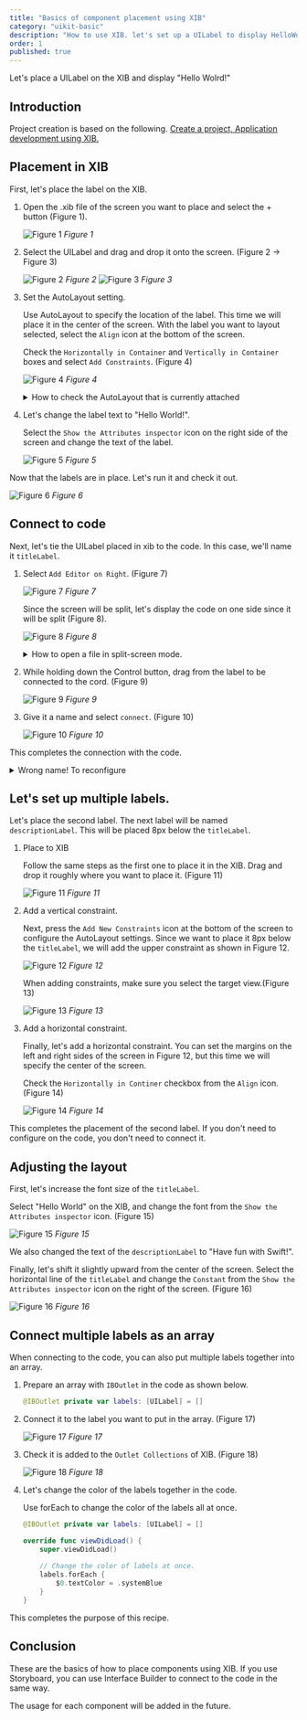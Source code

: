 ```yaml
---
title: "Basics of component placement using XIB"
category: "uikit-basic"
description: "How to use XIB. let's set up a UILabel to display HelloWorld, and learn the basics of Interface Builder and how to connect it to your code."
order: 1
published: true
---
```


Let's place a UILabel on the XIB and display "Hello Wolrd!"

## Introduction

Project creation is based on the following.
[Create a project, Application development using XIB.](https://swift-recipes.doshcook.com/recipes/create-project)

## Placement in XIB

First, let's place the label on the XIB.

1. Open the .xib file of the screen you want to place and select the + button (Figure 1).

    ![Figure 1](/assets/basic-xib/images/figure1.png)
    *Figure 1*

2. Select the UILabel and drag and drop it onto the screen. (Figure 2 -> Figure 3)
      
    ![Figure 2](/assets/basic-xib/images/figure2.png)
    *Figure 2*
    ![Figure 3](/assets/basic-xib/images/figure3.png)
    *Figure 3*

3. Set the AutoLayout setting.
   
    Use AutoLayout to specify the location of the label. This time we will place it in the center of the screen.
    With the label you want to layout selected, select the `Align` icon at the bottom of the screen.

    Check the `Horizontally in Container` and `Vertically in Container` boxes and select `Add Constraints`. (Figure 4)

    ![Figure 4](/assets/basic-xib/images/figure4.png)
    *Figure 4*

    <details><summary>How to check the AutoLayout that is currently attached</summary>
    To check the AutoLayout you have attached, select the line on the screen, or go to `Constraints` in the hierarchy.


    ![Tips1](/assets/basic-xib/images/tips1.png)
    </details>

4. Let's change the label text to "Hello World!".
   
   Select the `Show the Attributes inspector` icon on the right side of the screen and change the text of the label.

    ![Figure 5](/assets/basic-xib/images/figure5.png)
    *Figure 5*

Now that the labels are in place.
Let's run it and check it out.

![Figure 6](/assets/basic-xib/images/figure6.png)
*Figure 6*


## Connect to code

Next, let's tie the UILabel placed in xib to the code. In this case, we'll name it `titleLabel`.

1. Select `Add Editor on Right`. (Figure 7)
   
    ![Figure 7](/assets/basic-xib/images/figure7.png)
    *Figure 7*

    Since the screen will be split, let's display the code on one side since it will be split (Figure 8).

    ![Figure 8](/assets/basic-xib/images/figure8.png)
    *Figure 8*

    <details><summary>How to open a file in split-screen mode.</summary>
    When the screen is split, the file will be opened on the screen that has the focus.
    If you want to place it on the right side of the screen, click on the right side and then select the file you want to open.

    You can also hold down `option` while selecting to open the file on the other side of the focused screen.
    </details>

2. While holding down the Control button, drag from the label to be connected to the cord. (Figure 9)
   
    ![Figure 9](/assets/basic-xib/images/figure9.png)
    *Figure 9*

3. Give it a name and select `connect`. (Figure 10)
   
    ![Figure 10](/assets/basic-xib/images/figure10.png)
    *Figure 10*

This completes the connection with the code.

<details><summary>Wrong name! To reconfigure</summary>
If you have made a mistake in the name of the label, you will need to reconfigure it.
If you change only the name of the code directly, you will get the following error, and it will crash.

> *** Terminating app due to uncaught exception 'NSUnknownKeyException', reason: '[<SwiftRecipesSample.BasicLabelViewController 0x7fe755a09160> setValue:forUndefinedKey:]: this class is not key value coding-compliant for the key titleLabel.'
> terminating with uncaught exception of type NSException

In such a case, it is necessary to unlink them on XIB.
Open the .xib file, select `File's Owner`, press the `Show the Connections inspector` icon on the right side, and press X to remove the Outlets ⚠️.
![Tips2](/assets/basic-xib/images/tips2.png)

Then, please follow the above steps again to connect.

It can also be connected by pulling from the code side. (From the figure below).
![Tips3](/assets/basic-xib/images/tips3.png)
</details>


## Let's set up multiple labels.

Let's place the second label. The next label will be named `descriptionLabel`. This will be placed 8px below the `titleLabel`.

1. Place to XIB
   
    Follow the same steps as the first one to place it in the XIB. Drag and drop it roughly where you want to place it. (Figure 11)

    ![Figure 11](/assets/basic-xib/images/figure11.png)
    *Figure 11*

2. Add a vertical constraint.
   
    Next, press the `Add New Constraints` icon at the bottom of the screen to configure the AutoLayout settings. Since we want to place it 8px below the `titleLabel`, we will add the upper constraint as shown in Figure 12.

    ![Figure 12](/assets/basic-xib/images/figure12.png)
    *Figure 12*

    When adding constraints, make sure you select the target view.(Figure 13)

    ![Figure 13](/assets/basic-xib/images/figure13.png)
    *Figure 13*

3. Add a horizontal constraint.
   
    Finally, let's add a horizontal constraint.
    You can set the margins on the left and right sides of the screen in Figure 12, but this time we will specify the center of the screen.

    Check the `Horizontally in Continer` checkbox from the `Align` icon. (Figure 14)

    ![Figure 14](/assets/basic-xib/images/figure14.png)
    *Figure 14*

This completes the placement of the second label.
If you don't need to configure on the code, you don't need to connect it.

## Adjusting the layout

First, let's increase the font size of the `titleLabel`.

Select "Hello World" on the XIB, and change the font from the `Show the Attributes inspector` icon. (Figure 15)

![Figure 15](/assets/basic-xib/images/figure15.png)
*Figure 15*

We also changed the text of the `descriptionLabel` to "Have fun with Swift!".

Finally, let's shift it slightly upward from the center of the screen. Select the horizontal line of the `titleLabel` and change the `Constant` from the `Show the Attributes inspector` icon on the right of the screen. (Figure 16)

![Figure 16](/assets/basic-xib/images/figure16.png)
*Figure 16*

## Connect multiple labels as an array

When connecting to the code, you can also put multiple labels together into an array.

1. Prepare an array with `IBOutlet` in the code as shown below.
   
    ```swift
    @IBOutlet private var labels: [UILabel] = []
   ```

2. Connect it to the label you want to put in the array. (Figure 17)

    ![Figure 17](/assets/basic-xib/images/figure17.png)
    *Figure 17*

3. Check it is added to the `Outlet Collections` of XIB. (Figure 18)

    ![Figure 18](/assets/basic-xib/images/figure18.png)
    *Figure 18*

4. Let's change the color of the labels together in the code.

    Use forEach to change the color of the labels all at once.

    ```swift
    @IBOutlet private var labels: [UILabel] = []

    override func viewDidLoad() {
        super.viewDidLoad()
        
        // Change the color of labels at once.
        labels.forEach {
            $0.textColor = .systemBlue
        }
    }
    ```

This completes the purpose of this recipe.

## Conclusion

These are the basics of how to place components using XIB.
If you use Storyboard, you can use Interface Builder to connect to the code in the same way.

The usage for each component will be added in the future.

